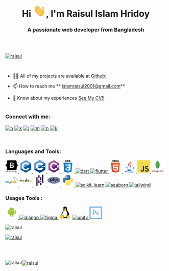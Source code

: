 
<h1 align="center">Hi <img src="https://raw.githubusercontent.com/ABSphreak/ABSphreak/master/gifs/Hi.gif" width="40px" />, I'm Raisul Islam Hridoy</h1>
        <h3 align="center">A passionate web developer from Bangladesh</h3>
<img src="https://miro.medium.com/v2/resize:fit:2000/1*-ntL3Dsvc-dJ5cLGRtSuEw.gif" alt=""> <br><br>

<div>
        <p align="right">
        <img align="right" src="https://miro.medium.com/v2/resize:fit:1360/1*nWQ_U5NKEfNeGCTfh_2-Mw.gif" alt="">
</p>
<p align="left"> <a href="https://twitter.com/islam_rais70273" target="blank"><img
                        src="https://img.shields.io/twitter/follow/raisul?logo=twitter&style=for-the-badge"
                        alt="raisul" > </a> </p> <br>



- 👨‍💻 All of my projects are available at [Github:](https://raisul-24.github.io/) <br>

- 📫 How to reach me ** <a href="gmail/islamraisul2001@gmail.com">islamraisul2001@gmail.com</a>** <br>

- 📄 Know about my experiences <a href="https://drive.google.com/file/d/1l6O8mczepbc8czLVFLSXZd3_nhjwLBjd/view?usp=sharing">See My CV!! </a> <br><br>

<h3 align="left">Connect with me:</h3>
<p align="left">
        <a href="https://linkedin.com/in/Raisul-24" target="blank"><img align="center"
                        src="https://raw.githubusercontent.com/rahuldkjain/github-profile-readme-generator/master/src/images/icons/Social/linked-in-alt.svg"
                        alt="n" height="30" width="40" /></a>
        <a href="https://www.kaggle.com/mdraisulislamhridoy" target="blank"><img align="center"
                        src="https://raw.githubusercontent.com/rahuldkjain/github-profile-readme-generator/master/src/images/icons/Social/kaggle.svg"
                        alt="k" height="30" width="40" /></a>
        <a href="https://www.facebook.com/raisul.rih" target="blank"><img align="center"
                        src="https://raw.githubusercontent.com/rahuldkjain/github-profile-readme-generator/master/src/images/icons/Social/facebook.svg"
                        alt="j" height="30" width="40" /></a>
        <a href="https://www.hackerrank.com/raisul15_3813?hr_r=1" target="blank"><img align="center"
                        src="https://raw.githubusercontent.com/rahuldkjain/github-profile-readme-generator/master/src/images/icons/Social/hackerrank.svg"
                        alt="m" height="30" width="40" /></a>
        <a href="https://codeforces.com/profile/n" target="blank"><img align="center"
                        src="https://raw.githubusercontent.com/rahuldkjain/github-profile-readme-generator/master/src/images/icons/Social/codeforces.svg"
                        alt="n" height="30" width="40" /></a>
        <a href="https://discord.gg/raisul_24" target="blank"><img align="center"
                        src="https://raw.githubusercontent.com/rahuldkjain/github-profile-readme-generator/master/src/images/icons/Social/discord.svg"
                        alt="k" height="30" width="40" /></a>
 </p> <br>
</div>
 

<h3 align="left">Languages and Tools:</h3>
<p align="left"> <a href="https://getbootstrap.com" target="_blank" rel="noreferrer"> <img src="https://raw.githubusercontent.com/devicons/devicon/master/icons/bootstrap/bootstrap-plain-wordmark.svg" alt="bootstrap" width="40" height="40"/> </a> <a href="https://www.cprogramming.com/" target="_blank" rel="noreferrer"> <img src="https://raw.githubusercontent.com/devicons/devicon/master/icons/c/c-original.svg" alt="c" width="40" height="40"/> </a> <a href="https://www.w3schools.com/cpp/" target="_blank" rel="noreferrer"> <img src="https://raw.githubusercontent.com/devicons/devicon/master/icons/cplusplus/cplusplus-original.svg" alt="cplusplus" width="40" height="40"/> </a> <a href="https://www.w3schools.com/cs/" target="_blank" rel="noreferrer"> <img src="https://raw.githubusercontent.com/devicons/devicon/master/icons/csharp/csharp-original.svg" alt="csharp" width="40" height="40"/> </a> <a href="https://www.w3schools.com/css/" target="_blank" rel="noreferrer"> <img src="https://raw.githubusercontent.com/devicons/devicon/master/icons/css3/css3-original-wordmark.svg" alt="css3" width="40" height="40"/> </a> <a href="https://dart.dev" target="_blank" rel="noreferrer"> <img src="https://www.vectorlogo.zone/logos/dartlang/dartlang-icon.svg" alt="dart" width="40" height="40"/> </a> <a href="https://flutter.dev" target="_blank" rel="noreferrer"> <img src="https://www.vectorlogo.zone/logos/flutterio/flutterio-icon.svg" alt="flutter" width="40" height="40"/> </a> <a href="https://www.w3.org/html/" target="_blank" rel="noreferrer"> <img src="https://raw.githubusercontent.com/devicons/devicon/master/icons/html5/html5-original-wordmark.svg" alt="html5" width="40" height="40"/> </a> <a href="https://www.java.com" target="_blank" rel="noreferrer"> <img src="https://raw.githubusercontent.com/devicons/devicon/master/icons/java/java-original.svg" alt="java" width="40" height="40"/> </a> <a href="https://developer.mozilla.org/en-US/docs/Web/JavaScript" target="_blank" rel="noreferrer"> <img src="https://raw.githubusercontent.com/devicons/devicon/master/icons/javascript/javascript-original.svg" alt="javascript" width="40" height="40"/> </a> <a href="https://www.mongodb.com/" target="_blank" rel="noreferrer"> <img src="https://raw.githubusercontent.com/devicons/devicon/master/icons/mongodb/mongodb-original-wordmark.svg" alt="mongodb" width="40" height="40"/> </a> <a href="https://www.mysql.com/" target="_blank" rel="noreferrer"> <img src="https://raw.githubusercontent.com/devicons/devicon/master/icons/mysql/mysql-original-wordmark.svg" alt="mysql" width="40" height="40"/> </a> <a href="https://nodejs.org" target="_blank" rel="noreferrer"> <img src="https://raw.githubusercontent.com/devicons/devicon/master/icons/nodejs/nodejs-original-wordmark.svg" alt="nodejs" width="40" height="40"/> </a> <a href="https://pandas.pydata.org/" target="_blank" rel="noreferrer"> <img src="https://raw.githubusercontent.com/devicons/devicon/2ae2a900d2f041da66e950e4d48052658d850630/icons/pandas/pandas-original.svg" alt="pandas" width="40" height="40"/> </a> <a href="https://www.php.net" target="_blank" rel="noreferrer"> <img src="https://raw.githubusercontent.com/devicons/devicon/master/icons/php/php-original.svg" alt="php" width="40" height="40"/> </a> <a href="https://www.python.org" target="_blank" rel="noreferrer"> <img src="https://raw.githubusercontent.com/devicons/devicon/master/icons/python/python-original.svg" alt="python" width="40" height="40"/> </a> <a href="https://scikit-learn.org/" target="_blank" rel="noreferrer"> <img src="https://upload.wikimedia.org/wikipedia/commons/0/05/Scikit_learn_logo_small.svg" alt="scikit_learn" width="40" height="40"/> </a> <a href="https://seaborn.pydata.org/" target="_blank" rel="noreferrer"> <img src="https://seaborn.pydata.org/_images/logo-mark-lightbg.svg" alt="seaborn" width="40" height="40"/> </a> <a href="https://tailwindcss.com/" target="_blank" rel="noreferrer"> <img src="https://www.vectorlogo.zone/logos/tailwindcss/tailwindcss-icon.svg" alt="tailwind" width="40" height="40"/> </a> </p>

<h3 align="left">Usages Tools :</h3>
<p align="left">
        <a href="https://developer.android.com" target="_blank" rel="noreferrer"> <img
                        src="https://raw.githubusercontent.com/devicons/devicon/master/icons/android/android-original-wordmark.svg"
                        alt="android" width="40" height="40" /> </a> <a href="https://getbootstrap.com" target="_blank"
                rel="noreferrer">
                <img src="https://cdn.worldvectorlogo.com/logos/django.svg" alt="django" width="40"
                        height="40" /> </a> <a href="https://www.figma.com/" target="_blank" rel="noreferrer"> <img
                        src="https://www.vectorlogo.zone/logos/figma/figma-icon.svg" alt="figma" width="40"
                        height="40" /> </a>
                <img
                src="https://raw.githubusercontent.com/devicons/devicon/master/icons/linux/linux-original.svg"
                alt="linux" width="40" height="40" /> </a>  
                <a href="https://nodejs.org" target="_blank"
                rel="noreferrer">
                <img src="https://www.vectorlogo.zone/logos/unity3d/unity3d-icon.svg" alt="unity" width="40"
                        height="40" /> </a> 
                         <a href="https://www.java.com" target="_blank" rel="noreferrer">
                <img src="https://raw.githubusercontent.com/devicons/devicon/master/icons/photoshop/photoshop-line.svg"
                        alt="photoshop" width="40" height="40" /> </a>
                        
</p>

<p align="left"> <img src="https://komarev.com/ghpvc/?username=raisul&label=Profile%20views&color=0e75b6&style=flat"
                alt="raisul" /> </p>

<p align="left"> <a href="https://github.com/Raisul-24"><img
                        src="https://github-profile-trophy.vercel.app/?username=Raisul-24" alt="raisul" /></a> </p>
<br><br>

<p><img align="left"
                src="https://github-readme-stats.vercel.app/api/top-langs?username=Raisul-24&show_icons=true&locale=en&layout=compact"
                alt="raisul" /></p>


<p><img align="center" src="https://github-readme-streak-stats.herokuapp.com/?user=Raisul-24&" alt="raisul" /></p>
